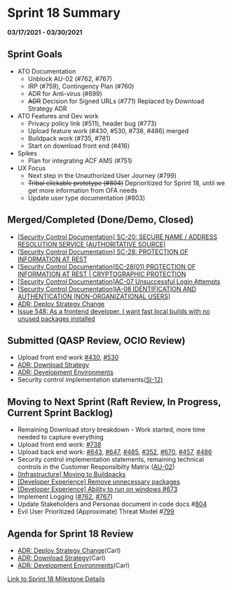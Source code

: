 # Sprint 18 Summary
**03/17/2021 - 03/30/2021**

## Sprint Goals

- ATO Documentation
  - Unblock AU-02 (#762, #767)
  - IRP (#759), Contingency Plan (#760)
  - ADR for Anti-virus (#699)
  - ~~ADR~~ Decision for Signed URLs (#771) Replaced by Download Strategy ADR
- ATO Features and Dev work
  - Privacy policy link (#511), header bug (#773)
  - Upload feature work (#430, #530, #738, #486) merged
  - Buildpack work (#735, #781)
  - Start on download front end (#416)
- Spikes
  - Plan for integrating ACF AMS (#751)
- UX Focus
  - Next step in the Unauthorized User Journey (#799)
  - ~~Tribal clickable prototype (#804)~~ Deprioritized for Sprint 18, until we get more information from OFA needs
  - Update user type documentation (#803)


## Merged/Completed (Done/Demo, Closed)
- [[Security Control Documentation] SC-20: SECURE NAME / ADDRESS RESOLUTION SERVICE (AUTHORITATIVE SOURCE)](https://github.com/raft-tech/TANF-app/issues/708) 
- [[Security Control Documentation] SC-28: PROTECTION OF INFORMATION AT REST](https://github.com/raft-tech/TANF-app/issues/709)
- [[Security Control Documentation]SC-28(01) PROTECTION OF INFORMATION AT REST | CRYPTOGRAPHIC PROTECTION](https://github.com/raft-tech/TANF-app/issues/710)
- [[Security Control Documentation]AC-07 Unsuccessful Login Attempts](https://github.com/raft-tech/TANF-app/issues/656)
- [[Security Control Documentation]IA-08 IDENTIFICATION AND AUTHENTICATION (NON-ORGANIZATIONAL USERS)](https://github.com/raft-tech/TANF-app/issues/712)
- [ADR: Deploy Strategy Change](https://github.com/raft-tech/TANF-app/pull/823)
- [Issue 548: As a frontend developer, I want fast local builds with no unused packages installed](https://github.com/raft-tech/TANF-app/issues/548)


## Submitted (QASP Review, OCIO Review)

- Upload front end work [#430](https://github.com/raft-tech/TANF-app/issues/430), [#530](https://github.com/raft-tech/TANF-app/issues/530)
- [ADR: Download Strategy](https://github.com/raft-tech/TANF-app/pull/821)
- [ADR: Development Environments](https://github.com/raft-tech/TANF-app/pull/825) 
- Security control implementation statements([SI-12)](https://github.com/raft-tech/TANF-app/issues/788)


## Moving to Next Sprint (Raft Review, In Progress, Current Sprint Backlog)
- Remaining Download story breakdown - Work started, more time needed to capture everything
- Upload front end work: [#738](https://github.com/raft-tech/TANF-app/issues/738)
- Upload back end work: [#643](https://github.com/raft-tech/TANF-app/issues/643), [#647](https://github.com/raft-tech/TANF-app/issues/647), [#485](https://github.com/raft-tech/TANF-app/issues/485), [#352](https://github.com/raft-tech/TANF-app/issues/352), [#670](https://github.com/raft-tech/TANF-app/issues/670), [#457](https://github.com/raft-tech/TANF-app/issues/457), [#486](https://github.com/raft-tech/TANF-app/issues/486)
- Security control implementation statements, remaining technical controls in the Customer Responsibilty Matrix ([AU-02](https://github.com/raft-tech/TANF-app/issues/632))
- [[Infrastructure] Moving to Buildpacks](https://github.com/raft-tech/TANF-app/issues/781)
- [[Developer Experience] Remove unnecessary packages](https://github.com/raft-tech/TANF-app/issues/548)
- [[Developer Experience] Ability to run on windows #673](https://github.com/raft-tech/TANF-app/issues/673)
- Implement Logging ([#762](https://github.com/raft-tech/TANF-app/issues/762), [#767](https://github.com/raft-tech/TANF-app/issues/767))
- Update Stakeholders and Personas document in code docs #[804](https://github.com/raft-tech/TANF-app/issues/804)
- Evil User Prioritized (Approximate) Threat Model #[799](https://github.com/raft-tech/TANF-app/issues/799)


## Agenda for Sprint 18 Review 
- [ADR: Deploy Strategy Change](https://github.com/raft-tech/TANF-app/pull/823)(Carl)
- [ADR: Download Strategy](https://github.com/raft-tech/TANF-app/pull/821)(Carl)
- [ADR: Development Environments](https://github.com/raft-tech/TANF-app/pull/825)(Carl)

[Link to Sprint 18 Milestone Details](https://github.com/raft-tech/TANF-app/milestone/21)
